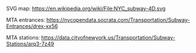 SVG map: https://en.wikipedia.org/wiki/File:NYC_subway-4D.svg

MTA entrances:  https://nycopendata.socrata.com/Transportation/Subway-Entrances/drex-xx56

MTA stations: https://data.cityofnewyork.us/Transportation/Subway-Stations/arq3-7z49